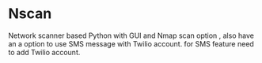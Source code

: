 # Nscan

Network scanner based Python with GUI and Nmap scan option , also have an a option to use SMS message with Twilio account.
for SMS feature need to add Twilio account. 
